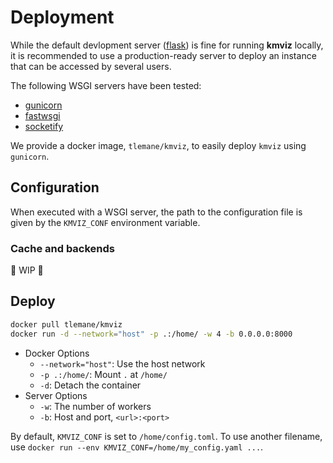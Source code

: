 # Deployment

While the default devlopment server ([flask](https://flask.palletsprojects.com/en/3.0.x/)) is fine for running **kmviz** locally, it is recommended to use a production-ready server to deploy an instance that can be accessed by several users.

The following WSGI servers have been tested:

* [gunicorn](https://gunicorn.org/)
* [fastwsgi](https://github.com/jamesroberts/fastwsgi)
* [socketify](https://docs.socketify.dev/)

We provide a docker image, `tlemane/kmviz`, to easily deploy `kmviz` using `gunicorn`.

## Configuration

When executed with a WSGI server, the path to the configuration file is given by the `KMVIZ_CONF` environment variable.

### Cache and backends

:construction: WIP :construction:

## Deploy

```bash title="Start the service using docker"
docker pull tlemane/kmviz
docker run -d --network="host" -p .:/home/ -w 4 -b 0.0.0.0:8000
```

* Docker Options
    * `--network="host"`: Use the host network
    * `-p .:/home/`: Mount `.` at `/home/`
    * `-d`: Detach the container
* Server Options
    * `-w`: The number of workers
    * `-b`: Host and port, `<url>:<port>`

By default, `KMVIZ_CONF` is set to `/home/config.toml`. To use another filename, use `docker run --env KMVIZ_CONF=/home/my_config.yaml ...`.
